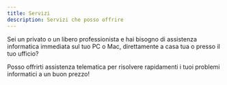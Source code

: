 ```yaml
---
title: Servizi
description: Servizi che posso offrire
---
```



Sei un privato o un libero professionista e hai bisogno di assistenza informatica immediata sul tuo PC o Mac, direttamente a casa tua o presso il tuo ufficio?


Posso offrirti assistenza telematica per risolvere rapidamenti i tuoi problemi informatici a un buon prezzo! 
